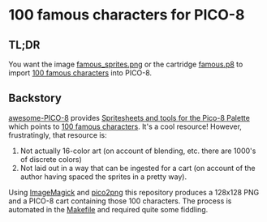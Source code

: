 # 100 famous characters for PICO-8

## TL;DR

You want the image [famous_sprites.png](famous_sprites.png) or the cartridge
[famous.p8](famous.p8) to import [100 famous
characters](https://twitter.com/johanvinet/status/635814153601597441) into
PICO-8.

## Backstory

[awesome-PICO-8](https://github.com/pico-8/awesome-PICO-8) provides
[Spritesheets and tools for the Pico-8
Palette](https://www.reddit.com/r/pico8/comments/3jhmni/spritesheets_and_tools_for_the_pico8_palette/)
which points to [100 famous
characters](https://twitter.com/johanvinet/status/635814153601597441).  It's a
cool resource!  However, frustratingly, that resource is:

 1. Not actually 16-color art
    (on account of blending, etc. there are 1000's of discrete colors)
 2. Not laid out in a way that can be ingested for a cart
    (on account of the author having spaced the sprites in a pretty way).

Using [ImageMagick](https://imagemagick.org/) and
[pico2png](https://github.com/briacp/pico2png) this repository produces a
128x128 PNG and a PICO-8 cart containing those 100 characters.  The process
is automated in the [Makefile](Makefile) and required quite some fiddling.
